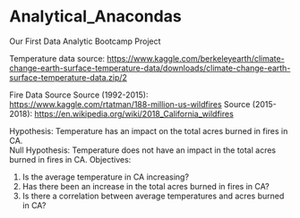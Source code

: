 # Analytical_Anacondas
Our First Data Analytic Bootcamp Project

Temperature data source: https://www.kaggle.com/berkeleyearth/climate-change-earth-surface-temperature-data/downloads/climate-change-earth-surface-temperature-data.zip/2

Fire Data Source
Source (1992-2015): https://www.kaggle.com/rtatman/188-million-us-wildfires
Source (2015-2018): https://en.wikipedia.org/wiki/2018_California_wildfires

Hypothesis: Temperature has an impact on the total acres burned in fires in CA.  
Null Hypothesis: Temperature does not have an impact in the total acres burned in fires in CA.
Objectives:
1.	Is the average temperature in CA increasing?
2.	Has there been an increase in the total acres burned in fires in CA?
3.	Is there a correlation between average temperatures and acres burned in CA?
